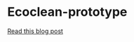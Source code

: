 # Ecoclean-prototype

[Read this blog post](http://blog.thematicmapping.org/2014/08/showing-geotagged-photos-on-leaflet-map.html)
